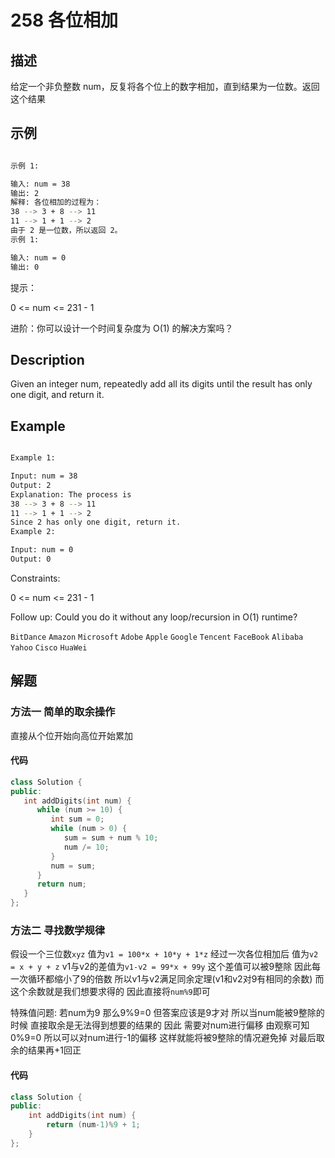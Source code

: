 # 258 各位相加

## 描述

给定一个非负整数 num，反复将各个位上的数字相加，直到结果为一位数。返回这个结果

## 示例

```bash

示例 1:

输入: num = 38
输出: 2 
解释: 各位相加的过程为：
38 --> 3 + 8 --> 11
11 --> 1 + 1 --> 2
由于 2 是一位数，所以返回 2。
示例 1:

输入: num = 0
输出: 0


``` 

提示：

0 <= num <= 231 - 1

进阶：你可以设计一个时间复杂度为 O(1) 的解决方案吗？

## Description

Given an integer num, repeatedly add all its digits until the result has only one digit, and return it.

## Example

```bash

Example 1:

Input: num = 38
Output: 2
Explanation: The process is
38 --> 3 + 8 --> 11
11 --> 1 + 1 --> 2 
Since 2 has only one digit, return it.
Example 2:

Input: num = 0
Output: 0


```

Constraints:

0 <= num <= 231 - 1


Follow up: Could you do it without any loop/recursion in O(1) runtime?


`BitDance` `Amazon` `Microsoft` `Adobe` `Apple` `Google` `Tencent` `FaceBook` `Alibaba` `Yahoo` `Cisco` `HuaWei`


## 解题

### 方法一 简单的取余操作 

直接从个位开始向高位开始累加 

#### 代码

```C++
class Solution {
public:
   int addDigits(int num) {
      while (num >= 10) {
         int sum = 0;
         while (num > 0) {
            sum = sum + num % 10;
            num /= 10;
         }
         num = sum;
      }
      return num;
   }
};
```

### 方法二 寻找数学规律

假设一个三位数`xyz` 值为`v1 = 100*x + 10*y + 1*z` 经过一次各位相加后 值为`v2 = x + y + z` 
v1与v2的差值为`v1-v2 = 99*x + 99y` 这个差值可以被9整除  因此每一次循环都缩小了9的倍数 
所以v1与v2满足同余定理(v1和v2对9有相同的余数) 而这个余数就是我们想要求得的 因此直接将`num%9`即可

特殊值问题: 若num为9 那么9%9=0 但答案应该是9才对 所以当num能被9整除的时候 直接取余是无法得到想要的结果的 
因此 需要对num进行偏移 由观察可知 0%9=0  所以可以对num进行-1的偏移 这样就能将被9整除的情况避免掉 
对最后取余的结果再+1回正

#### 代码

```C++
class Solution {
public:
    int addDigits(int num) {
        return (num-1)%9 + 1;
    }
};
```